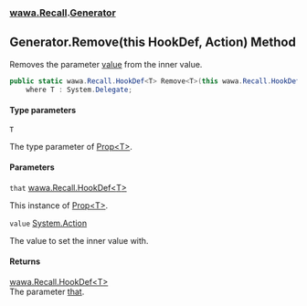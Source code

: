 ### [wawa.Recall](wawa.Recall.md 'wawa.Recall').[Generator](Generator.md 'wawa.Recall.Generator')

## Generator.Remove<T>(this HookDef<T>, Action) Method

Removes the parameter [value](Generator.Remove{T}(HookDef{T},Action).md#wawa.Recall.Generator.Remove_T_(thiswawa.Recall.HookDef_T_,System.Action).value 'wawa.Recall.Generator.Remove<T>(this wawa.Recall.HookDef<T>, System.Action).value') from the inner value.

```csharp
public static wawa.Recall.HookDef<T> Remove<T>(this wawa.Recall.HookDef<T> that, System.Action? value)
    where T : System.Delegate;
```
#### Type parameters

<a name='wawa.Recall.Generator.Remove_T_(thiswawa.Recall.HookDef_T_,System.Action).T'></a>

`T`

The type parameter of [Prop&lt;T&gt;](Prop{T}.md 'wawa.Recall.Prop<T>').
#### Parameters

<a name='wawa.Recall.Generator.Remove_T_(thiswawa.Recall.HookDef_T_,System.Action).that'></a>

`that` [wawa.Recall.HookDef&lt;](HookDef{T}.md 'wawa.Recall.HookDef<T>')[T](Generator.Remove{T}(HookDef{T},Action).md#wawa.Recall.Generator.Remove_T_(thiswawa.Recall.HookDef_T_,System.Action).T 'wawa.Recall.Generator.Remove<T>(this wawa.Recall.HookDef<T>, System.Action).T')[&gt;](HookDef{T}.md 'wawa.Recall.HookDef<T>')

This instance of [Prop&lt;T&gt;](Prop{T}.md 'wawa.Recall.Prop<T>').

<a name='wawa.Recall.Generator.Remove_T_(thiswawa.Recall.HookDef_T_,System.Action).value'></a>

`value` [System.Action](https://docs.microsoft.com/en-us/dotnet/api/System.Action 'System.Action')

The value to set the inner value with.

#### Returns
[wawa.Recall.HookDef&lt;](HookDef{T}.md 'wawa.Recall.HookDef<T>')[T](Generator.Remove{T}(HookDef{T},Action).md#wawa.Recall.Generator.Remove_T_(thiswawa.Recall.HookDef_T_,System.Action).T 'wawa.Recall.Generator.Remove<T>(this wawa.Recall.HookDef<T>, System.Action).T')[&gt;](HookDef{T}.md 'wawa.Recall.HookDef<T>')  
The parameter [that](Generator.Remove{T}(HookDef{T},Action).md#wawa.Recall.Generator.Remove_T_(thiswawa.Recall.HookDef_T_,System.Action).that 'wawa.Recall.Generator.Remove<T>(this wawa.Recall.HookDef<T>, System.Action).that').